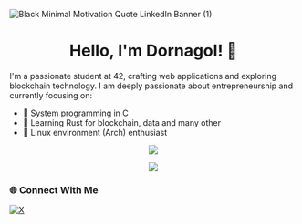 ![Black Minimal Motivation Quote LinkedIn Banner (1)](https://github.com/user-attachments/assets/a6b98c54-a724-490b-929a-1da77aca87d1)
<h1 align="center">Hello, I'm Dornagol! 👋</h1>

I'm a passionate student at 42, crafting web applications and exploring blockchain technology. I am deeply passionate about entrepreneurship and currently focusing on:

- 🎯 System programming in C
- 🦀 Learning Rust for blockchain, data and many other
- 🐧 Linux environment (Arch) enthusiast

<div align="center">
<img src="https://badge.mediaplus.ma/darkblue/hfeufeu?1337Badge=off&UM6P=off" />
</div>

<p align="center">
  <a href="https://skillicons.dev">
    <img src="https://skillicons.dev/icons?i=py,solidity,c,linux" />
  </a>
</p>


### 🌐 Connect With Me
[![X](https://img.shields.io/badge/X-black.svg?logo=X&logoColor=white)](https://x.com/Dornagol)
